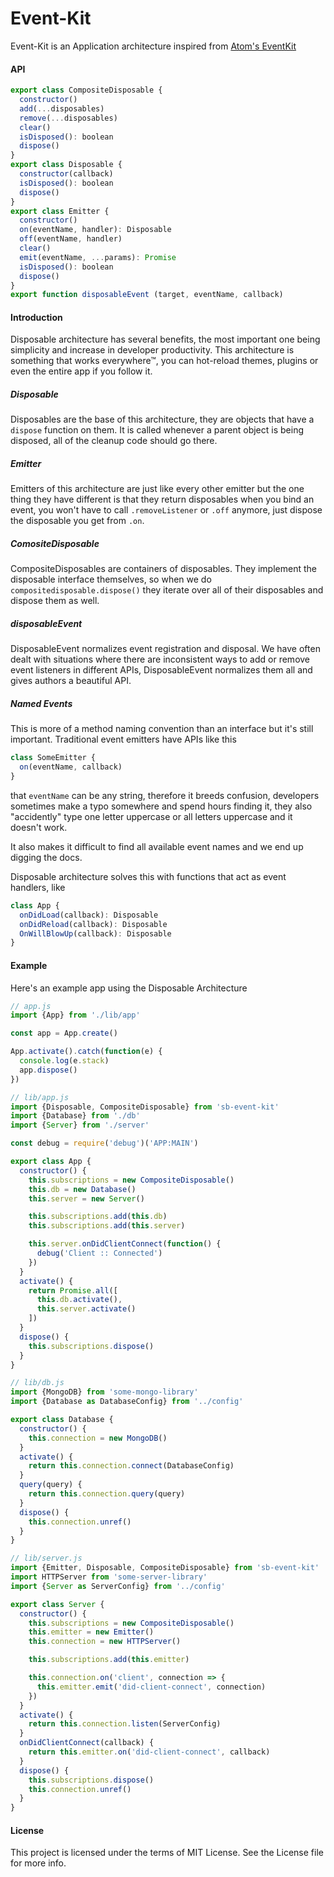 Event-Kit
===========

Event-Kit is an Application architecture inspired from [Atom's EventKit][1]

#### API

```js
export class CompositeDisposable {
  constructor()
  add(...disposables)
  remove(...disposables)
  clear()
  isDisposed(): boolean
  dispose()
}
export class Disposable {
  constructor(callback)
  isDisposed(): boolean
  dispose()
}
export class Emitter {
  constructor()
  on(eventName, handler): Disposable
  off(eventName, handler)
  clear()
  emit(eventName, ...params): Promise
  isDisposed(): boolean
  dispose()
}
export function disposableEvent (target, eventName, callback)
```

#### Introduction

Disposable architecture has several benefits, the most important one being simplicity and increase in developer productivity.
This architecture is something that works everywhere™, you can hot-reload themes, plugins or even the entire app if you follow it.

##### Disposable

Disposables are the base of this architecture, they are objects that have a `dispose` function on them. It is called whenever a
parent object is being disposed, all of the cleanup code should go there.

##### Emitter

Emitters of this architecture are just like every other emitter but the one thing they have different is that they return
disposables when you bind an event, you won't have to call `.removeListener` or `.off` anymore, just dispose the disposable you get
from `.on`.

##### ComositeDisposable

CompositeDisposables are containers of disposables. They implement the disposable interface themselves, so when we do
`compositedisposable.dispose()` they iterate over all of their disposables and dispose them as well.

##### disposableEvent

DisposableEvent normalizes event registration and disposal. We have often dealt with situations where there are inconsistent ways to add or remove event listeners in different APIs, DisposableEvent normalizes them all and gives authors a beautiful API.

##### Named Events

This is more of a method naming convention than an interface but it's still important. Traditional event emitters have APIs
like this

```js
class SomeEmitter {
  on(eventName, callback)
}
```

that `eventName` can be any string, therefore it breeds confusion, developers sometimes make a typo somewhere and spend hours
finding it, they also "accidently" type one letter uppercase or all letters uppercase and it doesn't work.

It also makes it difficult to find all available event names and we end up digging the docs.

Disposable architecture solves this with functions that act as event handlers, like

```js
class App {
  onDidLoad(callback): Disposable
  onDidReload(callback): Disposable
  OnWillBlowUp(callback): Disposable
}
```


#### Example

Here's an example app using the Disposable Architecture

```js
// app.js
import {App} from './lib/app'

const app = App.create()

App.activate().catch(function(e) {
  console.log(e.stack)
  app.dispose()
})
```

```js
// lib/app.js
import {Disposable, CompositeDisposable} from 'sb-event-kit'
import {Database} from './db'
import {Server} from './server'

const debug = require('debug')('APP:MAIN')

export class App {
  constructor() {
    this.subscriptions = new CompositeDisposable()
    this.db = new Database()
    this.server = new Server()

    this.subscriptions.add(this.db)
    this.subscriptions.add(this.server)

    this.server.onDidClientConnect(function() {
      debug('Client :: Connected')
    })
  }
  activate() {
    return Promise.all([
      this.db.activate(),
      this.server.activate()
    ])
  }
  dispose() {
    this.subscriptions.dispose()
  }
}
```
```js
// lib/db.js
import {MongoDB} from 'some-mongo-library'
import {Database as DatabaseConfig} from '../config'

export class Database {
  constructor() {
    this.connection = new MongoDB()
  }
  activate() {
    return this.connection.connect(DatabaseConfig)
  }
  query(query) {
    return this.connection.query(query)
  }
  dispose() {
    this.connection.unref()
  }
}
```
```js
// lib/server.js
import {Emitter, Disposable, CompositeDisposable} from 'sb-event-kit'
import HTTPServer from 'some-server-library'
import {Server as ServerConfig} from '../config'

export class Server {
  constructor() {
    this.subscriptions = new CompositeDisposable()
    this.emitter = new Emitter()
    this.connection = new HTTPServer()

    this.subscriptions.add(this.emitter)

    this.connection.on('client', connection => {
      this.emitter.emit('did-client-connect', connection)
    })
  }
  activate() {
    return this.connection.listen(ServerConfig)
  }
  onDidClientConnect(callback) {
    return this.emitter.on('did-client-connect', callback)
  }
  dispose() {
    this.subscriptions.dispose()
    this.connection.unref()
  }
}
```

#### License
This project is licensed under the terms of MIT License. See the License file for more info.

[1]:https://github.com/atom/event-kit
